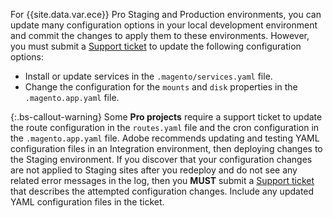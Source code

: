 For {{site.data.var.ece}} Pro Staging and Production environments, you can update many configuration options in your local development environment and commit the changes to apply them to these environments. However, you must submit a [Support ticket](http://support.magento.com) to update the following configuration options:

-  Install or update services in the `.magento/services.yaml` file.
-  Change the configuration for the `mounts` and `disk` properties in the `.magento.app.yaml` file.

{:.bs-callout-warning}
Some **Pro projects** require a support ticket to update the route configuration in the `routes.yaml` file and the cron configuration in the `.magento.app.yaml` file. Adobe recommends updating and testing YAML configuration files in an Integration environment, then deploying changes to the Staging environment. If you discover that your configuration changes are not applied to Staging sites after you redeploy and do not see any related error messages in the log, then you **MUST** submit a [Support ticket](http://support.magento.com) that describes the attempted configuration changes. Include any updated YAML configuration files in the ticket.
